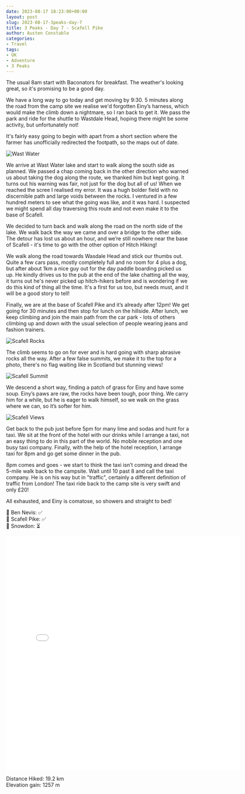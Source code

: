 ```yaml
---
date: 2023-08-17 18:23:00+00:00
layout: post
slug: 2023-08-17-3peaks-day-7
title: 3 Peaks - Day 7 - Scafell Pike
author: Austen Constable
categories:
- Travel
tags:
- UK
- Adventure
- 3 Peaks
---
```


The usual 8am start with Baconators for breakfast. The weather's looking great, so it's promising to be a good day.

We have a long way to go today and get moving by 9:30. 5 minutes along the road from the camp site we realise we'd forgotten Einy’s harness, which would make the climb down a nightmare, so I ran back to get it. 
We pass the park and ride for the shuttle to Wastdale Head, hoping there might be some activity, but unfortunately not!

It's fairly easy going to begin with apart from a short section where the farmer has unofficially redirected the footpath, so the maps out of date. 

![Wast Water](../images/2023/08/2023-08-17-IMG_2672.jpeg)

We arrive at Wast Water lake and start to walk along the south side as planned. We passed a chap coming back in the other direction who warned us about taking the dog along the route, we thanked him but kept going.
It turns out his warning was fair, not just for the dog but all of us! When we reached the scree I realised my error. It was a hugh bolder field with no discernible path and large voids between the rocks. I ventured in a few hundred meters to see what the going was like, and it was hard. 
I suspected we might spend all day traversing this route and not even make it to the base of Scafell. 

We decided to turn back and walk along the road on the north side of the lake. We walk back the way we came and over a bridge to the other side.
The detour has lost us about an hour, and we’re still nowhere near the base of Scafell - it's time to go with the other option of Hitch Hiking!
 
We walk along the road towards Wasdale Head and stick our thumbs out. Quite a few cars pass, mostly completely full and no room for 4 plus a dog, but after about 1km a nice guy out for the day paddle boarding picked us up. 
He kindly drives us to the pub at the end of the lake chatting all the way, it turns out he's never picked up hitch-hikers before and is wondering if we do this kind of thing all the time. It's a first for us too, but needs must, and it will be a good story to tell!
 
Finally, we are at the base of Scafell Pike and it’s already after 12pm! We get going for 30 minutes and then stop for lunch on the hillside. 
After lunch, we keep climbing and join the main path from the car park -  lots of others climbing up and down with the usual selection of people wearing jeans and fashion trainers. 

![Scafell Rocks](../images/2023/08/2023-08-17-IMG_2679.jpeg)

The climb seems to go on for ever and is hard going with sharp abrasive rocks all the way. After a few false summits, we make it to the top for a photo, there's no flag waiting like in Scotland but stunning views!

![Scafell Summit](../images/2023/08/2023-08-17-IMG_2684.jpeg) 

We descend a short way, finding a patch of grass for Einy and have some soup. Einy’s paws are raw, the rocks have been tough, poor thing. 
We carry him for a while, but he is eager to walk himself, so we walk on the grass where we can, so it’s softer for him.
 
![Scafell Views](../images/2023/08/2023-08-17-IMG_2692.jpeg)
 
Get back to the pub just before 5pm for many lime and sodas and hunt for a taxi. We sit at the front of the hotel with our drinks while I arrange a taxi, not an easy thing to do in this part of the world. No mobile reception and one busy taxi company. 
Finally, with the help of the hotel reception, I arrange taxi for 8pm and go get some dinner in the pub.
 
8pm comes and goes - we start to think the taxi isn’t coming and dread the 5-mile walk back to the campsite. Wait until 10 past 8 and call the taxi company. He is on his way but in "traffic", certainly a different definition of traffic from London! 
The taxi ride back to the camp site is very swift and only £20! 

All exhausted, and Einy is comatose, so showers and straight to bed!

🏴󠁧󠁢󠁳󠁣󠁴󠁿 Ben Nevis: ✅  
🏴󠁧󠁢󠁥󠁮󠁧󠁿 Scafell Pike: ✅  
🏴󠁧󠁢󠁷󠁬󠁳󠁿 Snowdon: ⏳  

<iframe src="../html/2023/08/2023-08-15-3peaks-day-7.html" width="640" height="640" style="border:none;" scrolling="no"></iframe>

Distance Hiked: 19.2 km  
Elevation gain: 1257 m  

